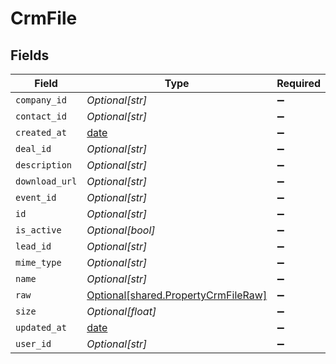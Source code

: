 # CrmFile


## Fields

| Field                                                                            | Type                                                                             | Required                                                                         | Description                                                                      |
| -------------------------------------------------------------------------------- | -------------------------------------------------------------------------------- | -------------------------------------------------------------------------------- | -------------------------------------------------------------------------------- |
| `company_id`                                                                     | *Optional[str]*                                                                  | :heavy_minus_sign:                                                               | N/A                                                                              |
| `contact_id`                                                                     | *Optional[str]*                                                                  | :heavy_minus_sign:                                                               | N/A                                                                              |
| `created_at`                                                                     | [date](https://docs.python.org/3/library/datetime.html#date-objects)             | :heavy_minus_sign:                                                               | N/A                                                                              |
| `deal_id`                                                                        | *Optional[str]*                                                                  | :heavy_minus_sign:                                                               | N/A                                                                              |
| `description`                                                                    | *Optional[str]*                                                                  | :heavy_minus_sign:                                                               | N/A                                                                              |
| `download_url`                                                                   | *Optional[str]*                                                                  | :heavy_minus_sign:                                                               | N/A                                                                              |
| `event_id`                                                                       | *Optional[str]*                                                                  | :heavy_minus_sign:                                                               | N/A                                                                              |
| `id`                                                                             | *Optional[str]*                                                                  | :heavy_minus_sign:                                                               | N/A                                                                              |
| `is_active`                                                                      | *Optional[bool]*                                                                 | :heavy_minus_sign:                                                               | N/A                                                                              |
| `lead_id`                                                                        | *Optional[str]*                                                                  | :heavy_minus_sign:                                                               | N/A                                                                              |
| `mime_type`                                                                      | *Optional[str]*                                                                  | :heavy_minus_sign:                                                               | N/A                                                                              |
| `name`                                                                           | *Optional[str]*                                                                  | :heavy_minus_sign:                                                               | N/A                                                                              |
| `raw`                                                                            | [Optional[shared.PropertyCrmFileRaw]](../../models/shared/propertycrmfileraw.md) | :heavy_minus_sign:                                                               | N/A                                                                              |
| `size`                                                                           | *Optional[float]*                                                                | :heavy_minus_sign:                                                               | N/A                                                                              |
| `updated_at`                                                                     | [date](https://docs.python.org/3/library/datetime.html#date-objects)             | :heavy_minus_sign:                                                               | N/A                                                                              |
| `user_id`                                                                        | *Optional[str]*                                                                  | :heavy_minus_sign:                                                               | N/A                                                                              |